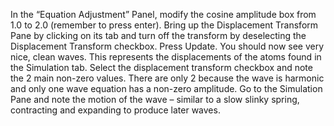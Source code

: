 

In the “Equation Adjustment” Panel, modify the cosine amplitude box from 1.0 to 2.0 (remember to press enter). Bring up the Displacement Transform Pane by clicking on its tab and turn off the transform by deselecting the Displacement Transform checkbox. Press Update. You should now see very nice, clean waves. This represents the displacements of the atoms found in the Simulation tab. Select the displacement transform checkbox and note the 2 main non-zero values. There are only 2 because the wave is harmonic and only one wave equation has a non-zero amplitude. Go to the Simulation Pane and note the motion of the wave – similar to a slow slinky spring, contracting and expanding to produce later waves.